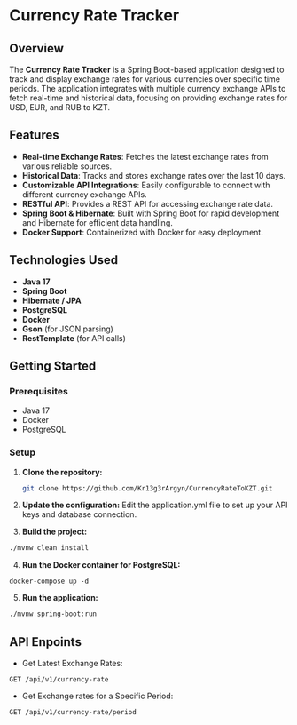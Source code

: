 # Currency Rate Tracker

## Overview

The **Currency Rate Tracker** is a Spring Boot-based application designed to track and display exchange rates for various currencies over specific time periods. The application integrates with multiple currency exchange APIs to fetch real-time and historical data, focusing on providing exchange rates for USD, EUR, and RUB to KZT.

## Features

- **Real-time Exchange Rates**: Fetches the latest exchange rates from various reliable sources.
- **Historical Data**: Tracks and stores exchange rates over the last 10 days.
- **Customizable API Integrations**: Easily configurable to connect with different currency exchange APIs.
- **RESTful API**: Provides a REST API for accessing exchange rate data.
- **Spring Boot & Hibernate**: Built with Spring Boot for rapid development and Hibernate for efficient data handling.
- **Docker Support**: Containerized with Docker for easy deployment.

## Technologies Used

- **Java 17**
- **Spring Boot**
- **Hibernate / JPA**
- **PostgreSQL**
- **Docker**
- **Gson** (for JSON parsing)
- **RestTemplate** (for API calls)

## Getting Started

### Prerequisites

- Java 17
- Docker
- PostgreSQL

### Setup

1. **Clone the repository:**

   ```sh
   git clone https://github.com/Kr13g3rArgyn/CurrencyRateToKZT.git
2. **Update the configuration:**
Edit the application.yml file to set up your API keys and database connection.

3. **Build the project:**
```sh
./mvnw clean install
```
4. **Run the Docker container for PostgreSQL:**
```docker
docker-compose up -d
```
5. **Run the application:**
```sh
./mvnw spring-boot:run
```
## API Enpoints
- Get Latest Exchange Rates:
```http
GET /api/v1/currency-rate
```
- Get Exchange rates for a Specific Period:
```http
GET /api/v1/currency-rate/period
```
